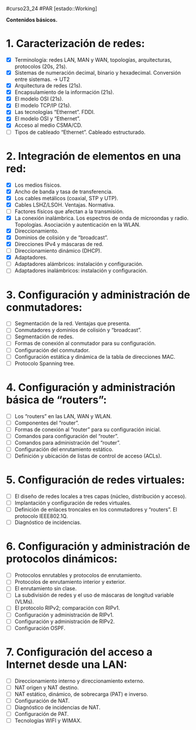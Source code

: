 #curso23_24 #PAR [estado::Working]

**Contenidos básicos.**
# 1. Caracterización de redes:
- [x] Terminología: redes LAN, MAN y WAN, topologías, arquitecturas, protocolos (20s, 21s).
- [x] Sistemas de numeración decimal, binario y hexadecimal. Conversión entre sistemas. -> UT2
- [x] Arquitectura de redes (21s).
- [x] Encapsulamiento de la información (21s).
- [x] El modelo OSI (21s).
- [x] El modelo TCP/IP (21s).
- [x] Las tecnologías “Ethernet”. FDDI.
- [x] El modelo OSI y “Ethernet”.
- [x] Acceso al medio CSMA/CD.
- [ ] Tipos de cableado “Ethernet”. Cableado estructurado.

# 2. Integración de elementos en una red:
- [x] Los medios físicos.
- [x] Ancho de banda y tasa de transferencia.
- [x] Los cables metálicos (coaxial, STP y UTP).
- [x] Cables LSHZ/LSOH. Ventajas. Normativa.
- [ ] Factores físicos que afectan a la transmisión.
- [x] La conexión inalámbrica. Los espectros de onda de microondas y radio. Topologías. Asociación y autenticación en la WLAN.
- [x] Direccionamiento.
- [x] Dominios de colisión y de “broadcast”.
- [x] Direcciones IPv4 y máscaras de red.
- [ ] Direccionamiento dinámico (DHCP).
- [x] Adaptadores.
- [ ] Adaptadores alámbricos: instalación y configuración.
- [ ] Adaptadores inalámbricos: instalación y configuración.

# 3. Configuración y administración de conmutadores:
- [ ] Segmentación de la red. Ventajas que presenta.
- [ ] Conmutadores y dominios de colisión y “broadcast”.
- [ ] Segmentación de redes.
- [ ] Formas de conexión al conmutador para su configuración.
- [ ] Configuración del conmutador.
- [ ] Configuración estática y dinámica de la tabla de direcciones MAC.
- [ ] Protocolo Spanning tree.

# 4. Configuración y administración básica de “routers”:
- [ ] Los “routers” en las LAN, WAN y WLAN.
- [ ] Componentes del “router”.
- [ ] Formas de conexión al “router” para su configuración inicial.
- [ ] Comandos para configuración del “router”.
- [ ] Comandos para administración del “router”.
- [ ] Configuración del enrutamiento estático.
- [ ] Definición y ubicación de listas de control de acceso (ACLs).

# 5. Configuración de redes virtuales:
- [ ] El diseño de redes locales a tres capas (núcleo, distribución y acceso).
- [ ] Implantación y configuración de redes virtuales.
- [ ] Definición de enlaces troncales en los conmutadores y “routers”. El protocolo IEEE802.1Q.
- [ ] Diagnóstico de incidencias.

# 6. Configuración y administración de protocolos dinámicos:
- [ ] Protocolos enrutables y protocolos de enrutamiento.
- [ ] Protocolos de enrutamiento interior y exterior.
- [ ] El enrutamiento sin clase.
- [ ] La subdivisión de redes y el uso de máscaras de longitud variable (VLMs).
- [ ] El protocolo RIPv2; comparación con RIPv1.
- [ ] Configuración y administración de RIPv1.
- [ ] Configuración y administración de RIPv2.
- [ ] Configuración OSPF.

# 7. Configuración del acceso a Internet desde una LAN:
- [ ] Direccionamiento interno y direccionamiento externo.
- [ ] NAT origen y NAT destino.
- [ ] NAT estático, dinámico, de sobrecarga (PAT) e inverso.
- [ ] Configuración de NAT.
- [ ] Diagnóstico de incidencias de NAT.
- [ ] Configuración de PAT.
- [ ] Tecnologías WIFI y WIMAX.